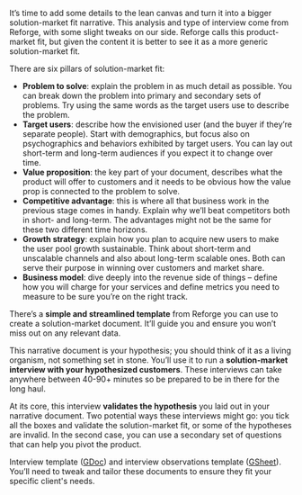 It’s time to add some details to the lean canvas and turn it into a bigger solution-market fit narrative. This analysis and type of interview come from Reforge, with some slight tweaks on our side. Reforge calls this product-market fit, but given the content it is better to see it as a more generic solution-market fit.

There are six pillars of solution-market fit:

- **Problem to solve**: explain the problem in as much detail as possible. You can break down the problem into primary and secondary sets of problems. Try using the same words as the target users use to describe the problem.
- **Target users**: describe how the envisioned user (and the buyer if they’re separate people). Start with demographics, but focus also on psychographics and behaviors exhibited by target users. You can lay out short-term and long-term audiences if you expect it to change over time.
- **Value proposition**: the key part of your document, describes what the product will offer to customers and it needs to be obvious how the value prop is connected to the problem to solve.
- **Competitive advantage**: this is where all that business work in the previous stage comes in handy. Explain why we’ll beat competitors both in short- and long-term. The advantages might not be the same for these two different time horizons.
- **Growth strategy**: explain how you plan to acquire new users to make the user pool growth sustainable. Think about short-term and unscalable channels and also about long-term scalable ones. Both can serve their purpose in winning over customers and market share.
- **Business model**: dive deeply into the revenue side of things – define how you will charge for your services and define metrics you need to measure to be sure you’re on the right track.

There’s a **simple and streamlined template** from Reforge you can use to create a solution-market document. It’ll guide you and ensure you won’t miss out on any relevant data.

This narrative document is your hypothesis; you should think of it as a living organism, not something set in stone. You’ll use it to run a **solution-market interview with your hypothesized customers**. These interviews can take anywhere between 40-90+ minutes so be prepared to be in there for the long haul.

At its core, this interview **validates the hypothesis** you laid out in your narrative document. Two potential ways these interviews might go: you tick all the boxes and validate the solution-market fit, or some of the hypotheses are invalid. In the second case, you can use a secondary set of questions that can help you pivot the product.

Interview template ([GDoc](https://docs.google.com/document/d/1jzS7jz1gzENwdHCCkg_8p74xwGYkTKWJr44NX6zOMMY/edit?usp=sharing)) and interview observations template ([GSheet](https://docs.google.com/spreadsheets/d/1eE-wyX4Q0Zc48lBfezNpUttx5UrKSujjB6YODnSyicM/edit?usp=sharing)). You’ll need to tweak and tailor these documents to ensure they fit your specific client's needs.
